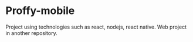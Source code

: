 # Proffy-mobile
Project using technologies such as react, nodejs, react native. Web project in another repository.
